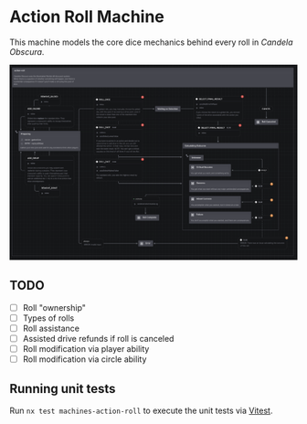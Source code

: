# Action Roll Machine

This machine models the core dice mechanics behind every roll in *Candela Obscura*. 

![A statechart of the action-roll machine](./statechart-preview.png)

## TODO

- [ ] Roll "ownership"
- [ ] Types of rolls
- [ ] Roll assistance
- [ ] Assisted drive refunds if roll is canceled
- [ ] Roll modification via player ability
- [ ] Roll modification via circle ability

## Running unit tests

Run `nx test machines-action-roll` to execute the unit tests via [Vitest](https://vitest.dev).
